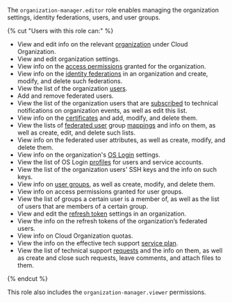 The `organization-manager.editor` role enables managing the organization settings, identity federations, users, and user groups.

{% cut "Users with this role can:" %}

* View and edit info on the relevant [organization](../../organization/concepts/organization.md) under Cloud Organization.
* View and edit organization settings.
* View info on the [access permissions](../../iam/concepts/access-control/index.md) granted for the organization.
* View info on the [identity federations](../../organization/concepts/add-federation.md) in an organization and create, modify, and delete such federations.
* View the list of the organization [users](../../overview/roles-and-resources.md#users).
* Add and remove federated users.
* View the list of the organization users that are [subscribed](../../organization/operations/subscribe-user-for-notifications.md) to technical notifications on organization events, as well as edit this list.
* View info on the [certificates](../../organization/concepts/add-federation.md#build-trust) and add, modify, and delete them.
* View the lists of [federated user](../../iam/concepts/users/accounts.md#saml-federation) group [mappings](../../organization/concepts/add-federation.md#group-mapping) and info on them, as well as create, edit, and delete such lists.
* View info on the federated user attributes, as well as create, modify, and delete them.
* View info on the organization's [OS Login](../../organization/concepts/os-login.md) settings.
* View the list of OS Login [profiles](../../organization/concepts/os-login.md#os-login-profiles) for users and service accounts.
* View the list of the organization users' SSH keys and the info on such keys.
* View info on [user groups](../../organization/concepts/groups.md), as well as create, modify, and delete them.
* View info on access permissions granted for user groups.
* View the list of groups a certain user is a member of, as well as the list of users that are members of a certain group.
* View and edit the [refresh token](../../iam/concepts/authorization/refresh-token.md) settings in an organization.
* View the info on the refresh tokens of the organization’s federated users.
* View info on Cloud Organization quotas.
* View the info on the effective tech support [service plan](../../support/pricing.md#effective-plans).
* View the list of technical support [requests](../../support/overview.md) and the info on them, as well as create and close such requests, leave comments, and attach files to them.

{% endcut %}

This role also includes the `organization-manager.viewer` permissions.
